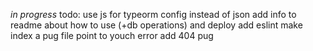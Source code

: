 _in progress_
todo: 
use js for typeorm config instead of json
add info to readme about how to use (+db operations) and deploy 
add eslint
make index a pug file point to youch error
add 404 pug
